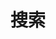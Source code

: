 ---
title: "搜索"
slug: "search"
layout: "search"
hidden: true
sitemap:
    disable: true

outputs:
    - html
    - json
menu:
    main:
        weight: 10
        params: 
            icon: search
---